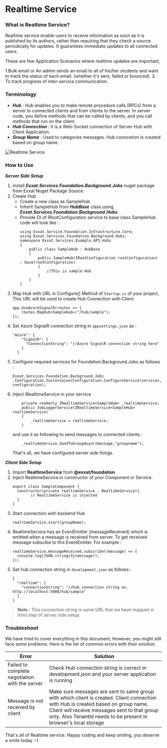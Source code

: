 # Realtime Service
### What is Realtime Service?
Realtime service enable users to receive information as soon as it is published by its authors, rather than requiring that they check a source periodically for updates. It guarantees immediate updates to all connected users.

These are few Application Scenarios where realtime updates are important,

1.Bulk email or An admin sends an email to all of his/her students and want to track the status of each email. (whether it's sent, failed or bounced).
2. To track progress of inter-service communication.

### Terminology
- ***Hub*** : Hub enables you to make remote procedure calls (RPCs) from a server to connected clients and from clients to the server. In server code, you define methods that can be called by clients, and you call methods that run on the client.
- ***Hub Connection*** : It is a Web-Socket connection of Server Hub with Client Application.
- ***Group Name*** : Used to categories messages. Hub conncetion is created based on group name.

![Realtime Service](https://demographicstorage.blob.core.windows.net/public/realtime_service.png)

### How to Use
***Server Side Setup***
1. Install ***Exxat.Services.Foundation.Background.Jobs*** nuget package from Exxat Nuget Package Source.
2. Create Hub
    - Create a new class as SampleHub
    - Inherit SampleHub from ***HubBase*** class using ***Exxat.Services.Foundation.Background.Hubs*** 
    - Provide DI of IRootConfiguration service to base class
    SampleHub code will look like :
        ```
        using Exxat.Service.Foundation.Infrastructure.Core;
        using Exxat.Services.Foundation.Background.Hubs;
        namespace Exxat.Services.Example.API.Hubs
        {
            public class SampleHub : HubBase
            {
                public SampleHub(IRootConfiguration rootConfiguration) : base(rootConfiguration)
                { 
                    //This is sample Hub
                }
            }
        }
        ```
3. Map Hub with URL in Configure() Method of `Startup.cs` of your project, This URL will be used to create Hub Connection with Client.
    ```
    app.UseAzureSignalR(routes => {
        routes.MapHub<SampleHub>("/hub/sample");
    });
    ```
4. Set Azure SignalR connection string in `appsettings.json` as :
    ```
    "Azure": {
        "SignalR": {
          "ConnectionString": "//Azure SignalR connection string here"
        }
      }
    ```
5. Configure required services for Foundation.Background.Jobs as follows : 
    ```
    Exxat.Services.Foundation.Background.Jobs
    .Configuration.IocContainerConfiguration.ConfigureService(services, configuration);
    ```
6. Inject IRealtimeService in your service
    ```
        private readonly IRealtimeService<SampleHub> _realtimeService;
        public JobLoggerService(IRealtimeService<SampleHub> realtimeService)
        {
            _realtimeService = realtimeService;
        }
    ```
    and use it as following to send messages to connected clients : 
    ```
        _realtimeService.SendToGroupAsync(message,"groupname");
    ```
    That's all, we have configured server side things.
    
***Client Side Setup***
1. Import **RealtimeService** from **@exxat/foundation**
2. Inject RealtimeService in constructor of your Component or Service.
    ```
    export class SampleComponent {
      constructor(private realtimeService : RealtimeService){
            // RealtimeService is injected
      }
    }
    ```
3. Start connection with backend Hub
    ```
    realtimeService.start(groupName);
    ```
4. RealtimeService has an EventEmitter (messageReceived) which is emitted when a meesage is received from server. To get received message subscibe to this EventEmiiter.
    For example :
    ```
    realtimeService.messageReceived.subscribe((message) => {
      console.log(JSON.stringify(message));
    });
    ```
5. Set hub connection string in `development.json` as follows :
    ```
    {
      "realtime": {
        "connectionString": "//hub connection string ex. http://localhost:5000/hub/sample"
      }
    }
    ```
> **Note :** This connection string is same URL that we have mapped in third step of server side setup.  

### Troubleshoot
We have tried to cover everything in this document; However, you might still face some problems. Here is the list of common errors with their solution.

|Error|Solution|
|----|----|
|Failed to complete negotiation with the server | Check Hub connection string is correct in development.json and your server application is running |
|Message is not received by client| Make sure messages are sent to same group with which client is created. Client connection with Hub is created based on group name. Client will receive messages sent to that group only. Also TenantId needs to be present in browser's local storage |

That's all of Realtime service. Happy coding and keep smiling, you deserve a smile today :-)
